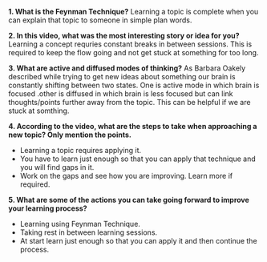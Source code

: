 
**1. What is the Feynman Technique?**
Learning a topic is complete when you can explain that topic to someone in simple plan words.

**2. In this video, what was the most interesting story or idea for you?**
Learning a concept requries constant breaks in between sessions. This is required to keep the flow going and not get stuck at something
for too long.

**3. What are active and diffused modes of thinking?**
As Barbara Oakely described while trying to get new ideas about something our brain is constantly shifting between two states. One is active mode in which brain is focused .other is diffused in which brain is less focused but can link thoughts/points further away from the topic. This can be helpful if we are stuck at somthing. 

**4. According to the video, what are the steps to take when approaching a new topic? Only mention the points.**
  * Learning a topic requires applying it. 
  * You have to learn just enough so that you can apply that technique and you will find gaps in it.
  * Work on the gaps and see how you are improving. Learn more if required.  

**5. What are some of the actions you can take going forward to improve your learning process?**

*  Learning using Feynman Technique.
*  Taking rest in between learning sessions.
*  At start learn just enough so that you can apply it and then continue the process.

